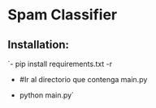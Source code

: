 # Spam Classifier

## Installation:
`- pip install requirements.txt -r

- #Ir al directorio que contenga main.py

- python main.py`
